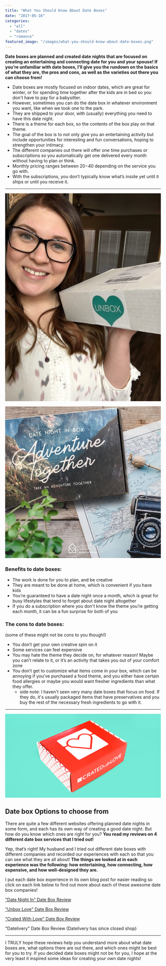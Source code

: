 ```yaml
---
title: "What You Should Know About Date Boxes"
date: "2017-05-16"
categories: 
  - "all"
  - "dates"
  - "romance"
featured_image: "/images/what-you-should-know-about-date-boxes.png"
---
```


**Date boxes are planned and created date nights that are focused on creating an entertaining and connecting date for you and your spouse! If you’re unfamiliar with date boxes, I’ll give you the rundown on the basics of what they are, the pros and cons, as well as the varieties out there you can choose from!**

- Date boxes are mostly focused on indoor dates, which are great for winter, or for spending time together after the kids are in bed so you don't have to pay for a babysitter.
- However, sometimes you can do the date box in whatever environment you want, like when we took one to the park.
- They are shipped to your door, with (usually) everything you need to have this date night.
- There is a theme for each box, so the contents of the box play on that theme.
- The goal of the box is to not only give you an entertaining activity but include opportunities for interesting and fun conversations, hoping to strengthen your intimacy.
- The different companies out there will offer one time purchases or subscriptions so you automatically get one delivered every month without having to plan or think.
- Monthly pricing ranges between $20 -$40 depending on the service you go with.
- With the subscriptions, you don’t typically know what’s inside yet until it ships or until you receive it.

* * *

![date night boxes, date boxes, unbox love date boxes, unbox love, unbox love review, unbox love date experience, date box review, are date boxes worth it, are date boxes fun, date boxes for couples, creative dates for couples, creative date night boxes for couples, best date boxes, unbox love april box, date box](/images/IMG_2717-768x1024.jpg)

![date night in boxes, date night in, crated with love date box, crated with love date box review, crated with love boxes, datelivery date box, datelivery date boxes, datelivery review, date night boxes, date boxes, unbox love date boxes, unbox love, unbox love review, unbox love date experience, date box review, are date boxes worth it, are date boxes fun, date boxes for couples, creative dates for couples, creative date night boxes for couples, best date boxes, unbox love april box, date box](/images/31150367_1971225246282115_9186142083512008704_o.jpg)

### Benefits to date boxes:

- The work is done for you to plan, and be creative
- They are meant to be done at home, which is convenient if you have kids
- You’re guaranteed to have a date night once a month, which is great for busy lifestyles that tend to forget about date night altogether
- If you do a subscription where you don't know the theme you’re getting each month, it can be a fun surprise for both of you

### The cons to date boxes:

(some of these might not be cons to you though!)

- You don’t get your own creative spin on it
- Some services can feel expensive
- You may hate the theme they decide on, for whatever reason! Maybe you can’t relate to it, or it’s an activity that takes you out of your comfort zone
- You don’t get to customize what items come in your box, which can be annoying if you’ve purchased a food theme, and you either have certain food allergies or maybe you would want fresher ingredients than what they offer.
    - side note: I haven't seen very many date boxes that focus on food. If they do, it's usually packaged items that have preservatives and you buy the rest of the necessary fresh ingredients to go with it.

* * *

![date night boxes, date boxes, datelivery date boxes, datelivery, datelivery review, date box review, are date boxes worth it, are date boxes fun, date boxes for couples, creative dates for couples, creative date night boxes for couples, best date boxes, date box recommendations, newlyweds, newlywed life, creative date ideas](/images/CwL-Box-2.png)

## Date box Options to choose from

There are quite a few different websites offering planned date nights in some form, and each has its own way of creating a good date night. But how do you know which ones are right for you? **You read my reviews on 4 different date box services that I tried out!**

Yep, that’s right! My husband and I tried out different date boxes with different companies and recorded our experiences with each so that you can see what they are all about! **The things we looked at in each experience was the following: how entertaining, how connecting, how expensive, and how well-designed they are.**

I put each date box experience in its own blog post for easier reading so click on each link below to find out more about each of these awesome date box companies!

["Date Night In" Date Box Review](https://freshlymarried.com/date-night-in-date-box-review/)

["Unbox Love" Date Box Review](https://freshlymarried.com/unbox-love-date-box-review/)

["Crated With Love" Date Box Review](https://freshlymarried.com/crated-with-love-date-box-review/)

"Datelivery" Date Box Review (Datelivery has since closed shop)

* * *

I TRULY hope these reviews help you understand more about what date boxes are, what options there are out there, and which ones might be best for you to try. If you decided date boxes might not be for you, I hope at the very least it inspired some ideas for creating your own date nights!
